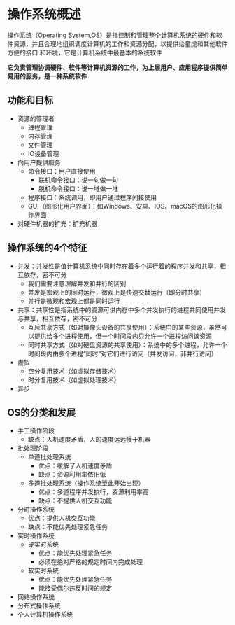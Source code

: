 # 操作系统概述

操作系统（Operating System,OS）是指控制和管理整个计算机系统的硬件和软件资源，并且合理地组织调度计算机的工作和资源分配，以提供给童虎和其他软件方便的接口
和环境，它是计算机系统中最基本的系统软件

**它负责管理协调硬件、软件等计算机资源的工作，为上层用户、应用程序提供简单易用的服务，是一种系统软件**

## 功能和目标

  - 资源的管理者
    - 进程管理
    - 内存管理
    - 文件管理
    - IO设备管理
  - 向用户提供服务
    - 命令接口：用户直接使用
      - 联机命令接口：说一句做一句
      - 脱机命令接口：说一堆做一堆
    - 程序接口：系统调用，即用户通过程序间接使用
    - GUI（图形化用户界面）：如Windows、安卓、IOS、macOS的图形化操作界面
  - 对硬件机器的扩充：扩充机器
 
 
## 操作系统的4个特征

  - 并发：并发性是值计算机系统中同时存在着多个运行着的程序并发和共享，相互依存，密不可分
    - 我们需要注意理解并发和并行的区别
    - 并发是宏观上的同时运行，微观上是快速交替运行（即分时共享）
    - 并行是微观和宏观上都是同时运行
  - 共享：共享性是指系统中的资源可供内存中多个并发执行的进程共同使用​并发与共享，相互依存，密不可分​
    - 互斥共享方式（如对摄像头设备的共享使用）：系统中的某些资源，虽然可以提供给多个进程使用，但一个时间段内只允许一个进程访问该资源
    - 同时共享方式（如对硬盘资源的共享使用）：系统中的多个进程，允许一个时间段内由多个进程“同时“对它们进行访问（并发访问，非并行访问）
  - 虚拟
    - 空分复用技术（如虚拟存储技术）
    - 时分复用技术（如虚拟处理技术）
  - 异步
  
## OS的分类和发展

  - 手工操作阶段
    - 缺点：人机速度矛盾，人的速度远远慢于机器
  - 批处理阶段
    - 单道批处理系统
      - 优点：缓解了人机速度矛盾
      - 缺点：资源利用率依旧低
    - 多道批处理系统（操作系统至此开始出现）
      - 优点：多道程序并发执行，资源利用率高
      - 缺点：不提供人机交互功能
  - 分时操作系统
    - 优点：提供人机交互功能
    - 缺点：不能优先处理紧急任务
  - 实时操作系统
    - 硬实时系统
      - 优点：能优先处理紧急任务
      - 必须在绝对严格的规定时间内完成处理
    - 软实时系统
      - 优点：能优先处理紧急任务
      - 能接受偶尔违反时间的规定
  - 网络操作系统
  - 分布式操作系统
  - 个人计算机操作系统
  
  
  
